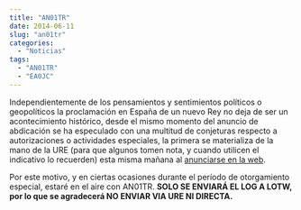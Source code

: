 ```yaml
---
title: "AN01TR"
date: 2014-06-11
slug: "an01tr"
categories:
  - "Noticias"
tags:
  - "AN01TR"
  - "EA0JC"
---
```


Independientemente de los pensamientos y sentimientos políticos o geopolíticos la proclamación en España de un nuevo Rey no deja de ser un acontecimiento histórico, desde el mismo momento del anuncio de abdicación se ha especulado con una multitud de conjeturas respecto a autorizaciones o actividades especiales, la primera se materializa de la mano de la URE (para que algunos tomen nota, y cuando utilicen el indicativo lo recuerden) esta misma mañana al [anunciarse en la web](http://www.ure.es/noticias/2403-2014-06-11-11-48-12.html).

Por este motivo, y en ciertas ocasiones durante el período de otorgamiento especial, estaré en el aire con AN01TR. **SOLO SE ENVIARÁ EL LOG A LOTW, por lo que se agradecerá NO ENVIAR VIA URE NI DIRECTA.**

 
